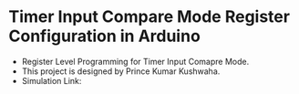 # Timer Input Compare Mode Register Configuration in Arduino
<ul>
<li>Register Level Programming for Timer Input Comapre Mode.</li>
  <li>This project is designed by Prince Kumar Kushwaha.</li>
  <li>Simulation Link:</li>
  </ul>
